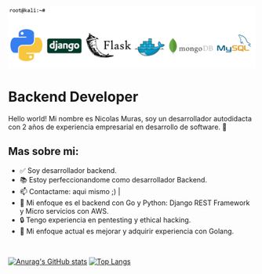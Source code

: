 
![alt text](https://github.com/NicolasMuras/NicolasMuras/blob/main/GitHub_Banner_v4.bmp?raw=true)

<h1>Backend Developer</h1>

Hello world! Mi nombre es Nicolas Muras, soy un desarrollador autodidacta con 2 años de experiencia empresarial en desarrollo de software. 🌝

<h2>Mas sobre mi:</h2>

<ul>
<li><g-emoji class="g-emoji" alias="white_check_mark" fallback-src="https://github.githubassets.com/images/icons/emoji/unicode/2705.png">✅</g-emoji> Soy desarrollador backend.</li>
<li><g-emoji class="g-emoji" alias="books" fallback-src="https://github.githubassets.com/images/icons/emoji/unicode/1f4da.png">📚</g-emoji> Estoy perfeccionandome como desarrollador Backend.</li>
<li><g-emoji class="g-emoji" alias="mailbox" fallback-src="https://github.githubassets.com/images/icons/emoji/unicode/1f4eb.png">📫</g-emoji> Contactame: <a>aqui mismo ;)</a> | </li>
<li><g-emoji class="g-emoji" alias="blue_heart" fallback-src="https://github.githubassets.com/images/icons/emoji/unicode/1f499.png">💙</g-emoji> Mi enfoque es el backend con Go y Python: Django REST Framework y Micro servicios con AWS.</li>
<li>🔒</g-emoji> Tengo experiencia en pentesting y ethical hacking.</li>
<li>🌝</g-emoji> Mi enfoque actual es mejorar y adquirir experiencia con Golang.</li>
</ul><br>

[![Anurag's GitHub stats](https://github-readme-stats.vercel.app/api?username=NicolasMuras)](https://github.com/anuraghazra/github-readme-stats)
[![Top Langs](https://github-readme-stats.vercel.app/api/top-langs/?username=NicolasMuras&layout=compact&theme=white)](https://github.com/anuraghazra/github-readme-stats)
